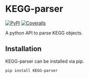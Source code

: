 # KEGG-parser
[![PyPI](https://img.shields.io/pypi/v/KEGG-parser.svg?style=flat)](https://pypi.python.org/pypi/KEGG-parser) [![Coveralls](https://img.shields.io/coveralls/lozuponelab/AMON.svg)](https://coveralls.io/github/lozuponelab/AMON)

A python API to parse KEGG objects.

## Installation

KEGG-parser can be installed via pip.
```bash
pip install KEGG-parser
```
